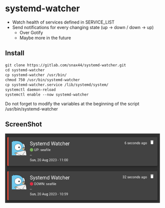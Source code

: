 # systemd-watcher

- Watch health of services defined in SERVICE_LIST 
- Send notifications for every changing state (up -> down / down -> up)
  - Over Gotify
  - Maybe more in the future

## Install

```
git clone https://gitlab.com/snax44/systemd-watcher.git
cd systemd-watcher
cp systemd-watcher /usr/bin/
chmod 750 /usr/bin/systemd-watcher
cp systemd-watcher.service /lib/systemd/system/ 
systemctl daemon-reload
systemctl enable --now systemd-watcher
```

Do not forget to modify the variables at the beginning of the script /usr/bin/systemd-watcher

## ScreenShot

![1](./screenshot/gotify.png)
